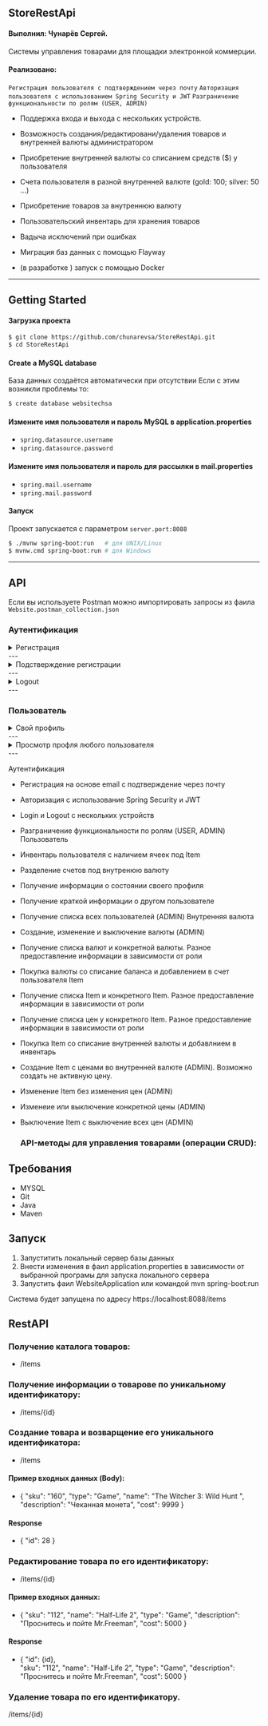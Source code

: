## StoreRestApi ##
#### Выполнил: Чунарёв Сергей. ####

Системы управления товарами для площадки электронной коммерции.

####	Реализовано: ####

`Регистрация пользователя с подтверждением через почту`
`Авторизация пользователя с использованием Spring Security и JWT`
`Разграничение функциональности по ролям (USER, ADMIN)`
- Поддержка входа и выхода с нескольких устройств.
- Возможность создания/редактировани/удаления товаров и внутренней валюты администратором
- Приобретение внутренней валюты со списанием средств ($) у пользователя
- Счета пользователя в разной внутренней валюте (gold: 100; silver: 50 ...)
- Приобретение товаров за внутреннюю валюту
- Пользовательский инвентарь для хранения товаров
- Вадыча исключений при ошибках
- Миграция баз данных с помощью Flayway

- (в разработке ) запуск с помощью Docker

---

## Getting Started ##

<h4> Загрузка проекта </h4>

```bash
$ git clone https://github.com/chunarevsa/StoreRestApi.git
$ cd StoreRestApi
```

<h4> Create a MySQL database </h4>

База данных создаётся автоматически при отсутствии 
Если с этим возникли проблемы то:

```bash
$ create database websitechsa
```

<h4> Измените имя пользователя и пароль MySQL в application.properties </h4>

* `spring.datasource.username`
* `spring.datasource.password`

<h4> Измените имя пользователя и пароль для рассылки в mail.properties </h4>

* `spring.mail.username`
* `spring.mail.password` 

<h4> Запуск </h4>

Проект запускается с параметром `server.port:8088`

```bash
$ ./mvnw spring-boot:run   # для UNIX/Linux 
$ mvnw.cmd spring-boot:run # для Windows 
```

---

## API ##

Если вы используете Postman можно импортировать запросы из фаила 
`Website.postman_collection.json`

<h3> Аутентификация </h3>

<details>
<summary> Регистрация </summary>

```
curl --location --request POST 'localhost:8088//auth/register' \
--header 'Content-Type: application/json' \
--data-raw '{
    "email": "admin@gmail.com",
    "password": "test1",
    "registerAsAdmin": true
}'
```

* "registerAsAdmin" - будет ли являться пользователь администратором
* Почта и имя пользователя должны быть уникальными

</details>
---
<details>
<summary> Подстверждение регистрации </summary>

```
curl --location --request POST 'localhost:8088//auth/register' \
--header 'Content-Type: application/json' \
--data-raw '{
    "email": "admin@gmail.com",
    "password": "test1",
    "registerAsAdmin": true
}'
```

* "registerAsAdmin" - будет ли являться пользователь администратором
* Почта и имя пользователя должны быть уникальными

</details>
---
<details>
<summary> Logout </summary>

```
curl --location --request POST 'localhost:8088//auth/register' \
--header 'Content-Type: application/json' \
--data-raw '{
    "email": "admin@gmail.com",
    "password": "test1",
    "registerAsAdmin": true
}'
```

* "registerAsAdmin" - будет ли являться пользователь администратором
* Почта и имя пользователя должны быть уникальными

</details>
---
<h3> Пользователь </h3>

<details>
<summary> Свой профиль </summary>

```
curl --location --request POST 'localhost:8088//auth/register' \
--header 'Content-Type: application/json' \
--data-raw '{
    "email": "admin@gmail.com",
    "password": "test1",
    "registerAsAdmin": true
}'
```

* "registerAsAdmin" - будет ли являться пользователь администратором
* Почта и имя пользователя должны быть уникальными

</details>
---
<details>
<summary> Просмотр профля любого пользователя  </summary>

```
curl --location --request POST 'localhost:8088//auth/register' \
--header 'Content-Type: application/json' \
--data-raw '{
    "email": "admin@gmail.com",
    "password": "test1",
    "registerAsAdmin": true
}'
```

* "registerAsAdmin" - будет ли являться пользователь администратором
* Почта и имя пользователя должны быть уникальными

</details>
---

Аутентификация
* Регистрация на основе email с подтверждение через почту
* Авторизация с использование Spring Security и JWT
* Login и Logout с нескольких устройств
* Разграничение функциональности по ролям (USER, ADMIN)
Пользователь
* Инвентарь пользователя с наличием ячеек под Item
* Разделение счетов под внутренюю валюту
* Получение информации о состоянии своего профиля
* Получение краткой информации о другом пользователе
* Получение списка всех пользователей (ADMIN)
Внутренняя валюта
* Создание, изменение и выключение валюты (ADMIN)
* Получение списка валют и конкретной валюты. Разное предоставление информации в зависимости от роли
* Покупка валюты со списание баланса и добавлением в счет пользователя
Item
* Получение списка Item и конкретного Item. Разное предоставление информации в зависимости от роли
* Получение списка цен у конкретного Item.  Разное предоставление информации в зависимости от роли
* Покупка Item со списание внутренней валюты и добавлнием в инвентарь
* Создание Item c ценами во внутренней валюте (ADMIN). Возможно создать не активную цену.
* Изменение Item без изменения цен (ADMIN)
* Изменеие или выключение конкретной цены (ADMIN)
* Выключение Item с выключение всех цен (ADMIN)

  ### API-методы для управления товарами (операции CRUD):

## Требования
* MYSQL
* Git
* Java
* Maven

## Запуск

1) Запуститить локальный сервер базы данных
2) Внести изменения в фаил application.properties в зависимости от выбранной програмы для запуска локального сервера
3) Запустить фаил WebsiteApplication или командой mvn spring-boot:run

Система будет запущена по адресу https://localhost:8088/items

## RestAPI
 ### Получение каталога товаров:
- /items
 ### Получение информации о товарове по уникальному идентификатору:
- /items/{id}
 ### Создание товара и возварщение его уникального идентификатора:
 - /items
 #### Пример входных данных (Body): 
 - {
 "sku": "160",
 "type": "Game",
 "name": "The Witcher 3: Wild Hunt ",
 "description": "Чеканная монета",
 "cost": 9999
 }
 #### Response 
 - {
    "id": 28
}
 ### Редактирование товара по его идентификатору:
 - /items/{id}
 #### Пример входных данных: 
- { 
 "sku": "112",
 "name": "Half-Life 2",
 "type": "Game",
 "description": "Проснитесь и пойте Mr.Freeman",
 "cost": 5000
}
#### Response 
 - {
 "id": {id},	  
 "sku": "112",
 "name": "Half-Life 2",
 "type": "Game",
 "description": "Проснитесь и пойте Mr.Freeman",
 "cost": 5000
}
 ### Удаление товара по его идентификатору.
/items/{id}
